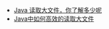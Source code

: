 - [Java 读取大文件，你了解多少呢](https://mp.weixin.qq.com/s/6WPSpJhUE3Q-ZW22BKhStw)
- [Java中如何高效的读取大文件](https://mp.weixin.qq.com/s/nMucp_w6lOeAznJ7Whf5FA)
